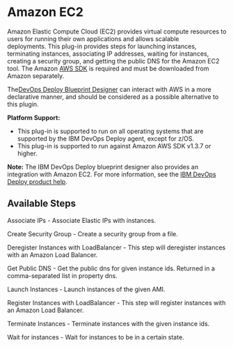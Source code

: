 
# Amazon EC2

Amazon Elastic Compute Cloud (EC2) provides virtual compute resources to users for running their own applications and allows scalable deployments. This plug-in provides steps for launching instances, terminating instances, associating IP addresses, waiting for instances, creating a security group, and getting the public DNS for the Amazon EC2 tool. The Amazon [AWS SDK](http://aws.amazon.com/sdkforjava/) is required and must be downloaded from Amazon separately.

The[DevOps Deploy Blueprint Designer](/product/deploy/blueprint-designer/) can interact with AWS in a more declarative manner, and should be considered as a possible alternative to this plugin.

**Platform Support:**

* This plug-in is supported to run on all operating systems that are supported by the IBM DevOps Deploy agent, except for z/OS.
* This plug-in is supported to run against Amazon AWS SDK v1.3.7 or higher.

**Note:** The IBM DevOps Deploy blueprint designer also provides an integration with Amazon EC2. For more information, see the [IBM DevOps Deploy product help](https://www-01.ibm.com/support/knowledgecenter/#!/SS4GSP_6.2.0/com.ibm.edt.doc/topics/cloud_connect_amazon_server.html).


## Available Steps

Associate IPs -  Associate Elastic IPs with instances.

Create Security Group - Create a security group from a file.

Deregister Instances with LoadBalancer - This step will deregister instances with an Amazon Load Balancer.

Get Public DNS - Get the public dns for given instance ids. Returned in a comma-separated list in property dns.

Launch Instances - Launch instances of the given AMI.

Register Instances with LoadBalancer - This step will register instances with an Amazon Load Balancer.

Terminate Instances - Terminate instances with the given instance ids.

Wait for instances - Wait for instances to be in a certain state.


